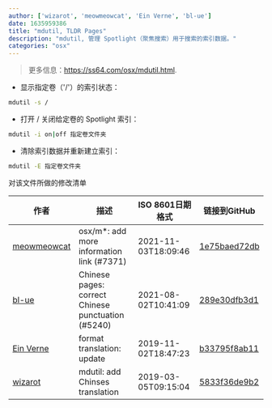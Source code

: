 ```yaml
---
author: ['wizarot', 'meowmeowcat', 'Ein Verne', 'bl-ue']
date: 1635959386
title: "mdutil, TLDR Pages"
description: "mdutil, 管理 Spotlight（聚焦搜索）用于搜索的索引数据。"
categories: "osx"
---
```

> 更多信息：<https://ss64.com/osx/mdutil.html>.

- 显示指定卷（'/'）的索引状态：

```bash
mdutil -s /
```

- 打开 / 关闭给定卷的 Spotlight 索引：

```bash
mdutil -i on|off 指定卷文件夹
```

- 清除索引数据并重新建立索引：

```bash
mdutil -E 指定卷文件夹
```
对该文件所做的修改清单


作者 | 描述 | ISO 8601日期格式 | 链接到GitHub
------|-----|-----|-----
[meowmeowcat](mailto:meowmeowcat1211@gmail.com) | osx/m*: add more information link (#7371) | 2021-11-03T18:09:46 | [1e75baed72db](https://github.com/tldr-pages/tldr/commit/1e75baed72db8bc67f7edfc001cd572f755beba5)
[bl-ue](mailto:54780737+bl-ue@users.noreply.github.com) | Chinese pages: correct Chinese punctuation (#5240) | 2021-08-02T10:41:09 | [289e30dfb3d1](https://github.com/tldr-pages/tldr/commit/289e30dfb3d1d73bade9e3610e12bfc90e9270ae)
[Ein Verne](mailto:einverne@gmail.com) | format translation: update | 2019-11-02T18:47:23 | [b33795f8ab11](https://github.com/tldr-pages/tldr/commit/b33795f8ab11d9b0b539e149d5f450af7a059b3a)
[wizarot](mailto:wizarot@qq.com) | mdutil: add Chinses translation | 2019-03-05T09:15:04 | [5833f36de9b2](https://github.com/tldr-pages/tldr/commit/5833f36de9b22ae9fe41a990fcbcc6c759e56256)

